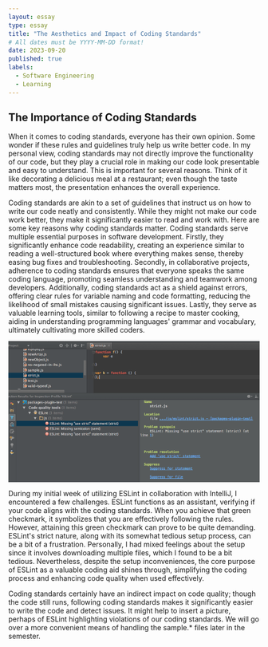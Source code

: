 ```yaml
---
layout: essay
type: essay
title: "The Aesthetics and Impact of Coding Standards"
# All dates must be YYYY-MM-DD format!
date: 2023-09-20
published: true
labels:
  - Software Engineering
  - Learning
---
```


## The Importance of Coding Standards

When it comes to coding standards, everyone has their own opinion. Some wonder if these rules and guidelines truly help us write better code. In my personal view, coding standards may not directly improve the functionality of our code, but 
they play a crucial role in making our code look presentable and easy to understand. This is important for several reasons. Think of it like decorating a delicious meal at a restaurant; even though the taste matters most, the presentation 
enhances the overall experience.

Coding standards are akin to a set of guidelines that instruct us on how to write our code neatly and consistently. While they might not make our code work better, they make it significantly easier to read and work with. Here are some key 
reasons why coding standards matter. Coding standards serve multiple essential purposes in software development. Firstly, they significantly enhance code readability, creating an experience similar to reading a well-structured book where 
everything makes sense, thereby easing bug fixes and troubleshooting. Secondly, in collaborative projects, adherence to coding standards ensures that everyone speaks the same coding language, promoting seamless understanding and teamwork 
among developers. Additionally, coding standards act as a shield against errors, offering clear rules for variable naming and code formatting, reducing the likelihood of small mistakes causing significant issues. Lastly, they serve as 
valuable learning tools, similar to following a recipe to master cooking, aiding in understanding programming languages' grammar and vocabulary, ultimately cultivating more skilled coders.


<div style="display: flex; justify-content: center;">
<img width="600px" src="../img/ESlint.png" class="img-thumbnail" >
</div>


During my initial week of utilizing ESLint in collaboration with IntelliJ, I encountered a few challenges. ESLint functions as an assistant, verifying if your code aligns with the coding standards. When you achieve that green checkmark, it 
symbolizes that you are effectively following the rules. However, attaining this green checkmark can prove to be quite demanding. ESLint's strict nature, along with its somewhat tedious setup process, can be a bit of a frustration. 
Personally, I had mixed feelings about the setup since it involves downloading multiple files, which I found to be a bit tedious. Nevertheless, despite the setup inconveniences, the core purpose of ESLint as a valuable coding aid shines 
through, simplifying the coding process and enhancing code quality when used effectively.

Coding standards certainly have an indirect impact on code quality; though the code still runs, following coding standards makes it significantly easier to write the code and detect issues. It might help to insert a picture, perhaps of 
ESLint highlighting violations of our coding standards. We will go over a more convenient means of handling the sample.* files later in the semester.






